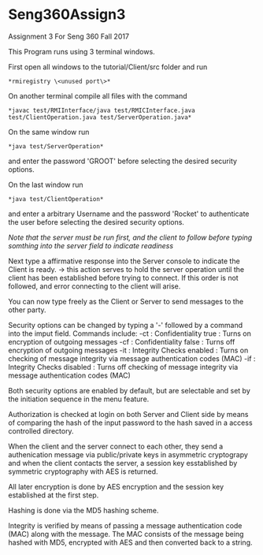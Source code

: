 # Seng360Assign3
Assignment 3 For Seng 360 Fall 2017

This Program runs using 3 terminal windows.

First open all windows to the tutorial/Client/src folder and run 

	*rmiregistry \<unused port\>*

On another terminal compile all files with the command 

	*javac test/RMIInterface/java test/RMICInterface.java test/ClientOperation.java test/ServerOperation.java*

On the same window run 

	*java test/ServerOperation*
and enter the password 'GROOT' before selecting the desired security options.

On the last window run 

	*java test/ClientOperation* 

and enter a arbitrary Username and the password 'Rocket' to authenticate the user before selecting the desired security options.

*Note that the server must be run first, and the client to follow before typing somthing into the server field to indicate readiness*

Next type a affirmative response into the Server console to indicate the Client is ready. -> this action serves to hold the server operation until the client has been established before trying to connect. 
If this order is not followed, and error connecting to the client will arise.

You can now type freely as the Client or Server to send messages to the other party.

Security options can be changed by typing a '-' followed by a command into the imput field.
Commands include:
	-ct	: Confidentiality true : Turns on encryption of outgoing messages
	-cf	: Confidentiality false : Turns off encryption of outgoing messages
	-it 	: Integrity Checks enabled : Turns on checking of message integrity via message authentication codes (MAC)
	-if 	: Integrity Checks disabled : Turns off checking of message integrity via message authentication codes (MAC)

Both security options are enabled by default, but are selectable and set by the initiation sequence in the menu feature.

Authorization is checked at login on both Server and Client side by means of comparing the hash of the input password to the hash saved in a access controlled directory.

When the client and the server connect to each other, they send a authenication message via public/private keys in asymmetric cryptograpy and when the client contacts the server, a session key esstablished by symmetric cryptography with AES is returned.

All later encryption is done by AES encryption and the session key established at the first step.

Hashing is done via the MD5 hashing scheme.

Integrity is verified by means of passing a message authentication code (MAC)  along with the message. The MAC consists of the message being hashed with MD5, encrypted with AES and then converted back to a string. 
